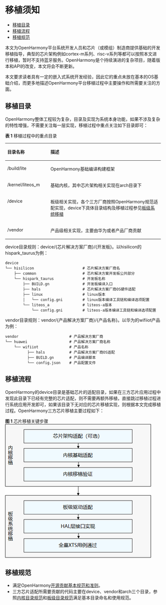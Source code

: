# 移植须知<a name="ZH-CN_TOPIC_0000001064030766"></a>

-   [移植目录](#section284217487490)
-   [移植流程](#section639315306506)
-   [移植规范](#section187870185219)

本文为OpenHarmony平台系统开发人员和芯片（或模组）制造商提供基础的开发移植指导，典型的芯片架构例如cortex-m系列、risc-v系列等都可以按照本文进行移植，暂时不支持蓝牙服务。OpenHarmony是个持续演进的复杂项目，随着版本和API的改变，本文将会不断更新。

本文要求读者具有一定的嵌入式系统开发经验，因此它的重点未放在基本的OS基础介绍，而更多地描述OpenHarmony平台移植过程中主要操作和所需要关注的方面。

## 移植目录<a name="section284217487490"></a>

OpenHarmony整体工程较为复杂，目录及实现为系统本身功能，如果不涉及复杂的特性增强，不需要关注每一层实现，移植过程中重点关注如下目录即可：

**表 1**  移植过程中的重点目录

<a name="table97326295179"></a>
<table><thead align="left"><tr id="row207334298172"><th class="cellrowborder" valign="top" width="27.71%" id="mcps1.2.3.1.1"><p id="p3733192991710"><a name="p3733192991710"></a><a name="p3733192991710"></a>目录名称</p>
</th>
<th class="cellrowborder" valign="top" width="72.28999999999999%" id="mcps1.2.3.1.2"><p id="p37331329101713"><a name="p37331329101713"></a><a name="p37331329101713"></a>描述</p>
</th>
</tr>
</thead>
<tbody><tr id="row17331029181714"><td class="cellrowborder" valign="top" width="27.71%" headers="mcps1.2.3.1.1 "><p id="p873314296175"><a name="p873314296175"></a><a name="p873314296175"></a>/build/lite</p>
</td>
<td class="cellrowborder" valign="top" width="72.28999999999999%" headers="mcps1.2.3.1.2 "><p id="p1573342917172"><a name="p1573342917172"></a><a name="p1573342917172"></a><span id="text8913173395513"><a name="text8913173395513"></a><a name="text8913173395513"></a>OpenHarmony</span>基础编译构建框架</p>
</td>
</tr>
<tr id="row427301117194"><td class="cellrowborder" valign="top" width="27.71%" headers="mcps1.2.3.1.1 "><p id="p11274411181915"><a name="p11274411181915"></a><a name="p11274411181915"></a>/kernel/liteos_m</p>
</td>
<td class="cellrowborder" valign="top" width="72.28999999999999%" headers="mcps1.2.3.1.2 "><p id="p92741311181915"><a name="p92741311181915"></a><a name="p92741311181915"></a>基础内核，其中芯片架构相关实现在arch目录下</p>
</td>
</tr>
<tr id="row44321715131917"><td class="cellrowborder" valign="top" width="27.71%" headers="mcps1.2.3.1.1 "><p id="p20432181501911"><a name="p20432181501911"></a><a name="p20432181501911"></a>/device</p>
</td>
<td class="cellrowborder" valign="top" width="72.28999999999999%" headers="mcps1.2.3.1.2 "><p id="p64331415171913"><a name="p64331415171913"></a><a name="p64331415171913"></a>板级相关实现，各个三方厂商按照<span id="text117091750175520"><a name="text117091750175520"></a><a name="text117091750175520"></a>OpenHarmony</span>规范适配实现，device下具体目录结构及移植过程参见<a href="porting-chip-board-overview.md">板级系统移植</a></p>
</td>
</tr>
<tr id="row19497111381917"><td class="cellrowborder" valign="top" width="27.71%" headers="mcps1.2.3.1.1 "><p id="p12498181381916"><a name="p12498181381916"></a><a name="p12498181381916"></a>/vendor</p>
</td>
<td class="cellrowborder" valign="top" width="72.28999999999999%" headers="mcps1.2.3.1.2 "><p id="p1849841341920"><a name="p1849841341920"></a><a name="p1849841341920"></a>产品级相关实现，主要由华为或者产品厂商贡献</p>
</td>
</tr>
</tbody>
</table>

device目录规则：device/\{芯片解决方案厂商\}/\{开发板\}。以hisilicon的hispark\_taurus为例：

```
device
└── hisilicon                      # 芯片解决方案厂商名
    ├── common                     # 芯片解决方案开发板公共部分
    └── hispark_taurus             # 开发板名称
        ├── BUILD.gn               # 开发板编译入口
        ├── hals                   # 芯片解决方案厂商OS硬件适配
        ├── linux                  # linux版本
        │   └── config.gni         # linux版本编译工具链和编译选项配置
        └── liteos_a               # liteos-a版本
            └── config.gni         # liteos-a版本编译工具链和编译选项配置
```

vendor目录规则：vendor/\{产品解决方案厂商\}/\{产品名称\}。以华为的wifiiot产品为例：

```
vendor                       # 产品解决方案厂商
└── huawei                   # 产品解决方案厂商名称
    └── wifiiot              # 产品名称
          ├── hals           # 产品解决方案厂商OS适配
          ├── BUILD.gn       # 产品编译脚本
          └── config.json    # 产品配置文件
```

## 移植流程<a name="section639315306506"></a>

OpenHarmony的device目录是基础芯片的适配目录，如果在三方芯片应用过程中发现此目录下已经有完整的芯片适配，则不需要再额外移植，直接跳过移植过程进行系统应用开发即可，如果该目录下无对应的芯片移植实现，则根据本文完成移植过程。OpenHarmony三方芯片移植主要过程如下：

**图 1**  芯片移植关键步骤<a name="fig24801925498"></a>  
![](figure/芯片移植关键步骤.png "芯片移植关键步骤")

## 移植规范<a name="section187870185219"></a>

-   满足OpenHarmony[开源贡献基本规范和准则](../../contribute/参与贡献.md)。
-   三方芯片适配所需要贡献的代码主要在device、vendor和arch三个目录，参照[内核目录规范](porting-chip-kernel-overview.md)和[板级目录规范](porting-chip-board-overview.md#section6204129143013)满足基本目录命名和使用规范。

